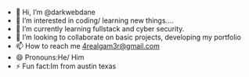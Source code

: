 - 👋 Hi, I’m @darkwebdane
- 👀 I’m interested in coding/ learning new things....
- 🌱 I’m currently learning fullstack and cyber security.
- 💞️ I’m looking to collaborate on basic projects, developing my portfolio
- 📫 How to reach me 4realgam3r@gmail.com
- 😄 Pronouns:He/ Him  
- ⚡ Fun fact:Im from austin texas

<!---
darkwebdane/darkwebdane is a ✨ special ✨ repository because its `README.md` (this file) appears on your GitHub profile.
You can click the Preview link to take a look at your changes.
--->
